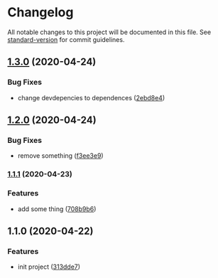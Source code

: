 # Changelog

All notable changes to this project will be documented in this file. See [standard-version](https://github.com/conventional-changelog/standard-version) for commit guidelines.

## [1.3.0](https://github.com/HarryQQ/qhr-cli/compare/prefix_v1.2.0...prefix_v1.3.0) (2020-04-24)


### Bug Fixes

* change devdepencies to dependences ([2ebd8e4](https://github.com/HarryQQ/qhr-cli/commit/2ebd8e4aab152f05653480f51fb8bec7384fd618))

## [1.2.0](https://github.com/HarryQQ/qhr-cli/compare/prefix_v1.1.1...prefix_v1.2.0) (2020-04-24)


### Bug Fixes

* remove something ([f3ee3e9](https://github.com/HarryQQ/qhr-cli/commit/f3ee3e9bf557b8f77554d51f177dc709f79d796e))

### [1.1.1](https://github.com/HarryQQ/qhr-cli/compare/prefix_v1.1.0...prefix_v1.1.1) (2020-04-23)


### Features

* add some thing ([708b9b6](https://github.com/HarryQQ/qhr-cli/commit/708b9b620215638bb468448750ea9487830c9cf6))

## 1.1.0 (2020-04-22)


### Features

* init project ([313dde7](https://github.com/HarryQQ/qhr-cli/commit/313dde7eba861b8f8092b0533608572c8c63e951))
